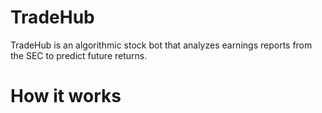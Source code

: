 # TradeHub

TradeHub is an algorithmic stock bot that analyzes earnings reports from the SEC to predict future returns. 

# How it works
